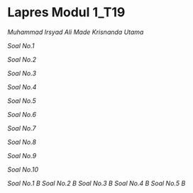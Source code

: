 # Lapres Modul 1_T19

*Muhammad Irsyad Ali*
*Made Krisnanda Utama*

*Soal No.1*


*Soal No.2*


*Soal No.3*


*Soal No.4*


*Soal No.5*


*Soal No.6*


*Soal No.7*


*Soal No.8*


*Soal No.9*


*Soal No.10*


*Soal No.1 B*
*Soal No.2 B*
*Soal No.3 B*
*Soal No.4 B*
*Soal No.5 B*




